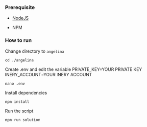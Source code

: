 ### Prerequisite

- [NodeJS](https://nodejs.org/en/)

- NPM



### How to run

Change directory to ```angelina```

```shell
cd ./angelina
```

Create .env and edit the variable
PRIVATE_KEY=YOUR PRIVATE KEY
INERY_ACCOUNT=YOUR INERY ACCOUNT

```shell
nano .env
```

Install dependencies

```shell
npm install
```

Run the script

```
npm run solution
```
